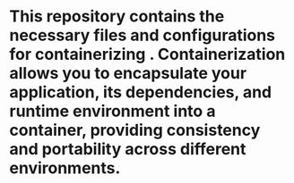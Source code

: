 # This repository contains the necessary files and configurations for containerizing . Containerization allows you to encapsulate your application, its dependencies, and runtime environment into a container, providing consistency and portability across different environments.
